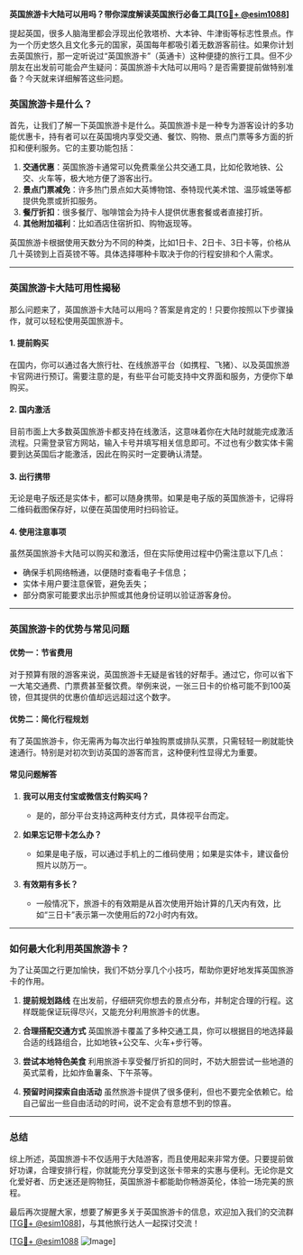**英国旅游卡大陆可以用吗？带你深度解读英国旅行必备工具[[TG💪+ @esim1088](https://t.me/s/esim1088)]**

提起英国，很多人脑海里都会浮现出伦敦塔桥、大本钟、牛津街等标志性景点。作为一个历史悠久且文化多元的国家，英国每年都吸引着无数游客前往。如果你计划去英国旅行，那一定听说过“英国旅游卡”（英通卡）这种便捷的旅行工具。但不少朋友在出发前可能会产生疑问：英国旅游卡大陆可以用吗？是否需要提前做特别准备？今天就来详细解答这些问题。

### 英国旅游卡是什么？

首先，让我们了解一下英国旅游卡是什么。英国旅游卡是一种专为游客设计的多功能优惠卡，持有者可以在英国境内享受交通、餐饮、购物、景点门票等多方面的折扣和便利服务。它的主要功能包括：

1. **交通优惠**：英国旅游卡通常可以免费乘坐公共交通工具，比如伦敦地铁、公交、火车等，极大地方便了游客出行。
2. **景点门票减免**：许多热门景点如大英博物馆、泰特现代美术馆、温莎城堡等都提供免票或折扣服务。
3. **餐厅折扣**：很多餐厅、咖啡馆会为持卡人提供优惠套餐或者直接打折。
4. **其他附加福利**：比如酒店住宿折扣、购物返现等。

英国旅游卡根据使用天数分为不同的种类，比如1日卡、2日卡、3日卡等，价格从几十英镑到上百英镑不等。具体选择哪种卡取决于你的行程安排和个人需求。

---

### 英国旅游卡大陆可用性揭秘

那么问题来了，英国旅游卡大陆可以用吗？答案是肯定的！只要你按照以下步骤操作，就可以轻松使用英国旅游卡。

#### 1. 提前购买
在国内，你可以通过各大旅行社、在线旅游平台（如携程、飞猪）、以及英国旅游卡官网进行预订。需要注意的是，有些平台可能支持中文界面和服务，方便你下单购买。

#### 2. 国内激活
目前市面上大多数英国旅游卡都支持在线激活，这意味着你在大陆时就能完成激活流程。只需登录官方网站，输入卡号并填写相关信息即可。不过也有少数实体卡需要到达英国后才能激活，因此在购买时一定要确认清楚。

#### 3. 出行携带
无论是电子版还是实体卡，都可以随身携带。如果是电子版的英国旅游卡，记得将二维码截图保存好，以便在英国使用时扫码验证。

#### 4. 使用注意事项
虽然英国旅游卡大陆可以购买和激活，但在实际使用过程中仍需注意以下几点：
- 确保手机网络畅通，以便随时查看电子卡信息；
- 实体卡用户要注意保管，避免丢失；
- 部分商家可能要求出示护照或其他身份证明以验证游客身份。

---

### 英国旅游卡的优势与常见问题

#### 优势一：节省费用
对于预算有限的游客来说，英国旅游卡无疑是省钱的好帮手。通过它，你可以省下一大笔交通费、门票费甚至餐饮费。举例来说，一张三日卡的价格可能不到100英镑，但其提供的优惠价值却远远超过这个数字。

#### 优势二：简化行程规划
有了英国旅游卡，你无需再为每次出行单独购票或排队买票，只需轻轻一刷就能快速通行。特别是对初次到访英国的游客而言，这种便利性显得尤为重要。

#### 常见问题解答
1. **我可以用支付宝或微信支付购买吗？**
   - 是的，部分平台支持这两种支付方式，具体视平台而定。
   
2. **如果忘记带卡怎么办？**
   - 如果是电子版，可以通过手机上的二维码使用；如果是实体卡，建议备份照片以防万一。

3. **有效期有多长？**
   - 一般情况下，旅游卡的有效期是从首次使用开始计算的几天内有效，比如“三日卡”表示第一次使用后的72小时内有效。

---

### 如何最大化利用英国旅游卡？

为了让英国之行更加愉快，我们不妨分享几个小技巧，帮助你更好地发挥英国旅游卡的作用。

1. **提前规划路线**
   在出发前，仔细研究你想去的景点分布，并制定合理的行程。这样既能保证玩得尽兴，又能充分利用旅游卡的优惠。

2. **合理搭配交通方式**
   英国旅游卡覆盖了多种交通工具，你可以根据目的地选择最合适的线路组合，比如地铁+公交车、火车+步行等。

3. **尝试本地特色美食**
   利用旅游卡享受餐厅折扣的同时，不妨大胆尝试一些地道的英式菜肴，比如炸鱼薯条、下午茶等。

4. **预留时间探索自由活动**
   虽然旅游卡提供了很多便利，但也不要完全依赖它。给自己留出一些自由活动的时间，说不定会有意想不到的惊喜。

---

### 总结

综上所述，英国旅游卡不仅适用于大陆游客，而且使用起来非常方便。只要提前做好功课，合理安排行程，你就能充分享受到这张卡带来的实惠与便利。无论你是文化爱好者、历史迷还是购物狂，英国旅游卡都能助你畅游英伦，体验一场完美的旅程。

最后再次提醒大家，想要了解更多关于英国旅游卡的信息，欢迎加入我们的交流群[[TG💪+ @esim1088](https://t.me/s/esim1088)]，与其他旅行达人一起探讨交流！

[[TG💪+ @esim1088](https://t.me/s/esim1088) ![Image](https://i.postimg.cc/4NQfJmqS/Snipaste-2025-05-13-00-14-12.png)]